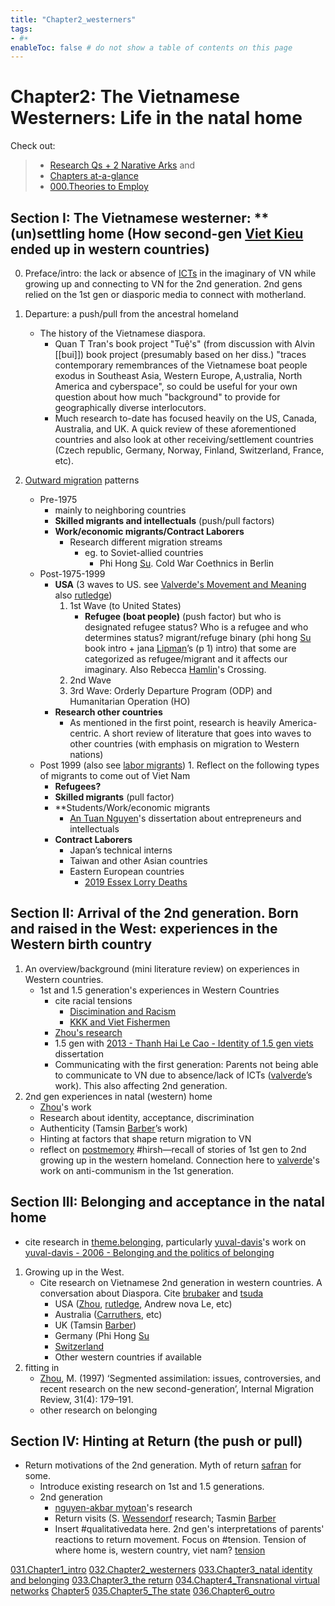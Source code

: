 ```yaml
---
title: "Chapter2_westerners"
tags: 
- #☀️
enableToc: false # do not show a table of contents on this page
---
```


# **Chapter2: The Vietnamese Westerners**: Life in the natal home


Check out:
> - [Research Qs + 2 Narative Arks](000.Chapters/010.Two%20Narative%20Arcs%20+%20Research%20Qs.md) and
> - [Chapters at-a-glance](000.Chapters/030.Chapters%20at-a-glance.md)
> - [000.Theories to Employ](008.TheoriesAndConcepts/000.Theories%20to%20Employ.md)

## Section I: The Vietnamese westerner: **(un)settling home (How second-gen [Viet Kieu](001.Notes/Viet%20Kieu.md) ended up in western countries)

0. Preface/intro: the lack or absence of [ICTs](009.Themes/Identity%20and%20Belonging/theme.ICTs%20and%20Belonging.md) in the imaginary of VN while growing up and connecting to VN for the 2nd generation. 2nd gens relied on the 1st gen or diasporic media to connect with motherland.

1. Departure: a push/pull from the ancestral homeland 
	* The history of the Vietnamese diaspora.
		* Quan T Tran's book project "Tuệ's" (from discussion with Alvin [[bui]]) book project (presumably based on her diss.) "traces contemporary remembrances of the Vietnamese boat people exodus in Southeast Asia, Western Europe, A,ustralia, North America and cyberspace", so could be useful for your own question about how much "background" to provide for geographically diverse interlocutors.
		* Much research to-date has focused heavily on the US, Canada, Australia, and UK. A quick review of these aforementioned countries and also look at other receiving/settlement countries (Czech republic, Germany, Norway, Finland, Switzerland, France, etc).
2. [Outward migration](001.Notes/Outward%20migration.md) patterns
	* Pre-1975 
		* mainly to neighboring countries		
		* **Skilled migrants and intellectuals** (push/pull factors)
		* **Work/economic migrants/Contract Laborers**
			* Research different migration streams 
				* eg. to Soviet-allied countries 
					* Phi Hong [Su](005.Authors/Su.md). Cold War Coethnics in Berlin 
	* Post-1975-1999 
		* **USA** (3 waves to US. see [Valverde's Movement and Meaning](005.Authors/valverde.md) also [rutledge](005.Authors/rutledge.md)) 
			1. 1st Wave (to United States)
				- **Refugee (boat people)** (push factor) but who is designated refugee status? Who is a refugee and who determines status? migrant/refuge binary (phi hong [Su](005.Authors/Su.md) book intro + jana [Lipman](005.Authors/Lipman.md)’s (p 1) intro) that some are categorized as refugee/migrant and it affects our imaginary. Also Rebecca [Hamlin](005.Authors/Hamlin.md)'s Crossing. 
			2. 2nd Wave
			3. 3rd Wave: Orderly Departure Program (ODP) and Humanitarian Operation (HO)
		* **Research other countries**
			* As mentioned in the first point, research is heavily America-centric. A short review of literature that goes into waves to other countries (with emphasis on migration to Western nations) 
	* Post 1999 (also see [labor migrants](001.Notes/labor%20migrants.md))
			1. Reflect on the following types of migrants to come out of Viet Nam
		* **Refugees?**
		* **Skilled migrants** (pull factor)
		* **Students/Work/economic migrants
			* [An Tuan Nguyen](005.Authors/An%20Tuan%20Nguyen.md)'s dissertation about entrepreneurs and intellectuals
		* **Contract Laborers**
			* Japan’s technical interns 
			* Taiwan and other Asian countries
			* Eastern European countries
				* [2019 Essex Lorry Deaths](001.Notes/2019%20Essex%20Lorry%20Deaths.md)

## Section II: Arrival of the 2nd generation. Born and raised in the West: experiences in the Western birth country
1. An overview/background (mini literature review) on experiences in Western countries. 
	* 1st and 1.5 generation's experiences in Western Countries
		* cite racial tensions 
			* [Discimination and Racism](001.Notes/Discimination%20and%20Racism.md)
			* [KKK and Viet Fishermen](001.Notes/KKK%20and%20Viet%20Fishermen.md)
		* [Zhou's research](https://doi.org/10.1080/1369183X.2020.1724411) 
		* 1.5 gen with [2013 - Thanh Hai Le Cao - Identity of 1.5 gen viets](002.LiteratureNotes/2013%20-%20Thanh%20Hai%20Le%20Cao%20-%20Identity%20of%201.5%20gen%20viets.md) dissertation
		* Communicating with the first generation: Parents not being able to communicate to VN due to absence/lack of ICTs ([valverde](005.Authors/valverde.md)’s work). This also affecting 2nd generation.
2. 2nd gen experiences in natal (western) home 
	- [Zhou](005.Authors/Zhou.md)'s work
	- Research about identity, acceptance, discrimination
	- Authenticity (Tamsin [Barber](005.Authors/Barber.md)’s work)
	- Hinting at factors that shape return migration to VN
	- reflect on [postmemory](001.Notes/postmemory.md) #hirsh—recall of stories of 1st gen to 2nd growing up in the western homeland. Connection here to [valverde](005.Authors/valverde.md)'s work on anti-communism in the 1st generation. 

## Section III: Belonging and acceptance in the natal home
- cite research in [theme.belonging](009.Themes/Identity%20and%20Belonging/theme.belonging.md), particularly [yuval-davis](005.Authors/yuval-davis.md)'s work on [yuval-davis - 2006 - Belonging and the politics of belonging](002.LiteratureNotes/yuval-davis%20-%202006%20-%20Belonging%20and%20the%20politics%20of%20belonging.md)
1. Growing up in the West.
	* Cite research on Vietnamese 2nd generation in western countries. A conversation about Diaspora. Cite [brubaker](005.Authors/brubaker.md) and [tsuda](005.Authors/tsuda.md)
		* USA ([Zhou](005.Authors/Zhou.md), [rutledge](005.Authors/rutledge.md), Andrew nova Le, etc)
		* Australia ([Carruthers](005.Authors/Carruthers.md), etc)	
		* UK (Tamsin [Barber](005.Authors/Barber.md))
		* Germany (Phi Hong [Su](005.Authors/Su.md)
		* [Switzerland](https://comparativemigrationstudies.springeropen.com/articles/10.1186/s40878-019-0117-7) 
		* Other western countries if available
2. fitting in
	* [Zhou](005.Authors/Zhou.md), M. (1997) ‘Segmented assimilation: issues, controversies, and recent research on the new second-generation’, Internal Migration Review, 31(4): 179–191.
	* other research on belonging

## Section IV: Hinting at Return (the push or pull)
* Return motivations of the 2nd generation. Myth of return [safran](005.Authors/safran.md) for some.
	* Introduce existing research on 1st and 1.5 generations. 
	* 2nd generation
		* [nguyen-akbar mytoan](005.Authors/nguyen-akbar%20mytoan.md)'s research
		* Return visits (S. [Wessendorf](005.Authors/Wessendorf.md) research; Tasmin [Barber](005.Authors/Barber.md)
		* Insert #qualitativedata here. 2nd gen's interpretations of parents' reactions to return movement. Focus on #tension. Tension of where home is, western country, viet nam? [tension](001.Notes/tension.md)
	

[031.Chapter1_intro](000.Chapters/031.Chapter1_intro.md)
[032.Chapter2_westerners](000.Chapters/032.Chapter2_westerners.md)
[033.Chapter3_natal identity and belonging](000.Chapters/033.Chapter3_natal%20identity%20and%20belonging.md)
[033.Chapter3_the return](000.Chapters/033.Chapter3_the%20return.md)
[034.Chapter4_Transnational virtual networks](000.Chapters/034.Chapter4_Transnational%20virtual%20networks.md)
[Chapter5](000.Chapters/Chapter5.md)
[035.Chapter5_The state](000.Chapters/035.Chapter5_The%20state.md)
[036.Chapter6_outro](000.Chapters/036.Chapter6_outro.md)